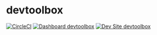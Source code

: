 # devtoolbox

[![CircleCI](https://circleci.com/gh/teodyseguin/devtoolbox.svg?style=shield)](https://circleci.com/gh/teodyseguin/devtoolbox)
[![Dashboard devtoolbox](https://img.shields.io/badge/dashboard-devtoolbox-yellow.svg)](https://dashboard.pantheon.io/sites/ee177d68-05dc-4ea0-9ffa-868f6d3d7ca4#dev/code)
[![Dev Site devtoolbox](https://img.shields.io/badge/site-devtoolbox-blue.svg)](http://dev-devtoolbox.pantheonsite.io/)